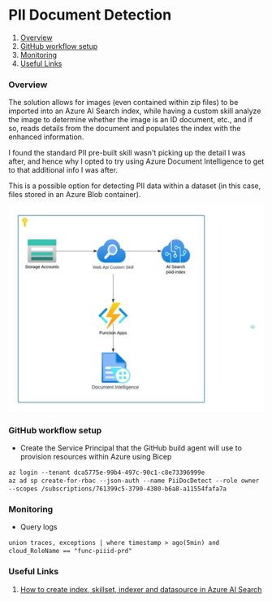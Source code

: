 # PII Document Detection

1. [Overview](#overview)
1. [GitHub workflow setup](#github-workflow-setup)
1. [Monitoring](#monitoring)
1. [Useful Links](#useful-links)

### Overview

The solution allows for images (even contained within zip files) to be imported into an Azure AI Search index, while having a custom skill analyze the image to determine whether the image is an ID document, etc., and if so, reads details from the document and populates the index with the enhanced information. 

I found the standard PII pre-built skill wasn't picking up the detail I was after, and hence why I opted to try using Azure Document Intelligence to get to that additional info I was after.

This is a possible option for detecting PII data within a dataset (in this case, files stored in an Azure Blob container).

![Architecture](assets/images/architecture.jpeg)

### GitHub workflow setup
* Create the Service Principal that the GitHub build agent will use to provision resources within Azure using Bicep
```
az login --tenant dca5775e-99b4-497c-90c1-c8e73396999e
az ad sp create-for-rbac --json-auth --name PiiDocDetect --role owner --scopes /subscriptions/761399c5-3790-4380-b6a8-a11554fafa7a
```

### Monitoring
* Query logs
```
union traces, exceptions | where timestamp > ago(5min) and cloud_RoleName == "func-piiid-prd"
```

### Useful Links
1. [How to create index, skillset, indexer and datasource in Azure AI Search](https://learn.microsoft.com/en-us/azure/search/cognitive-search-tutorial-blob)

